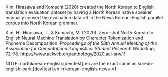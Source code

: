 Kim, Hirasawa and Komachi (2020)  created the North Korean to English translation evaluation dataset by having a North Korean native speaker manually convert the evaluation dataset in the News Korean-English parallel corpus into North Korean grammar.

Kim, H., Hirasawa, T., & Komachi, M. (2020). Zero-shot North Korean to English Neural Machine Translation by Character Tokenization and Phoneme Decomposition. *Proceedings of the 58th Annual Meeting of the Association for Computational Linguistics: Student Research Workshop*, 72–78. https://www.aclweb.org/anthology/2020.acl-srw.11


NOTE: northkorean-english.[dev|test].en are the exact same as korean-english-park.[dev|test].en in korean-english-news-v1

